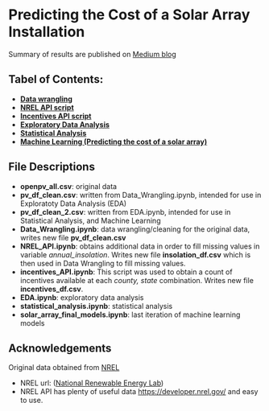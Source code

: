 # Predicting the Cost of a Solar Array Installation

Summary of results are published on [Medium blog](https://medium.com/@smouzykin/solar-panel-array-what-does-it-cost-46aaa083502)

## Tabel of Contents:

- [**Data wrangling**](https://github.com/sergatron/projects/blob/master/solar_array/Data_Wrangling.ipynb)
- [**NREL API script**](https://github.com/sergatron/projects/blob/master/solar_array/NREL_API.ipynb)
- [**Incentives API script**](https://github.com/sergatron/projects/blob/master/solar_array/incentives_API.ipynb)
- [**Exploratory Data Analysis**](https://github.com/sergatron/projects/blob/master/solar_array/EDA.ipynb)
- [**Statistical Analysis**](https://github.com/sergatron/projects/blob/master/solar_array/statistical_analysis.ipynb)
- [**Machine Learning (Predicting the cost of a solar array)**](https://github.com/sergatron/projects/blob/master/solar_array/solar_array_final_models.ipynb)

## File Descriptions 
- **openpv_all.csv**: original data
- **pv_df_clean.csv**: written from Data_Wrangling.ipynb, intended for use in Exploratoty Data Analysis (EDA)
- **pv_df_clean_2.csv**: written from EDA.ipynb, intended for use in Statistical Analysis, and Machine Learning
- **Data_Wrangling.ipynb**: data wrangling/cleaning for the original data, writes new file **pv_df_clean.csv**
- **NREL_API.ipynb**: obtains additional data in order to fill missing values in variable *annual_insolation*. Writes new file **insolation_df.csv** which is then used in Data Wrangling to fill missing values.
- **incentives_API.ipynb**: This script was used to obtain a count of incentives available at each *county, state* combination. Writes new file **incentives_df.csv**.
- **EDA.ipynb**: exploratory data analysis
- **statistical_analysis.ipynb**: statistical analysis
- **solar_array_final_models.ipynb**: last iteration of machine learning models

## Acknowledgements
Original data obtained from [NREL](https://openpv.nrel.gov/)
  - NREL url: ([National Renewable Energy Lab](https://emp.lbl.gov/tracking-the-sun/))
  - NREL API has plenty of useful data https://developer.nrel.gov/ and easy to use.
  
